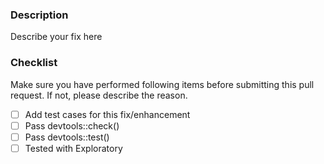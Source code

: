 ### Description
Describe your fix here

### Checklist

Make sure you have performed following items before submitting this pull request.
If not, please describe the reason.  

- [ ] Add test cases for this fix/enhancement
- [ ] Pass devtools::check()
- [ ] Pass devtools::test() 
- [ ] Tested with Exploratory 

